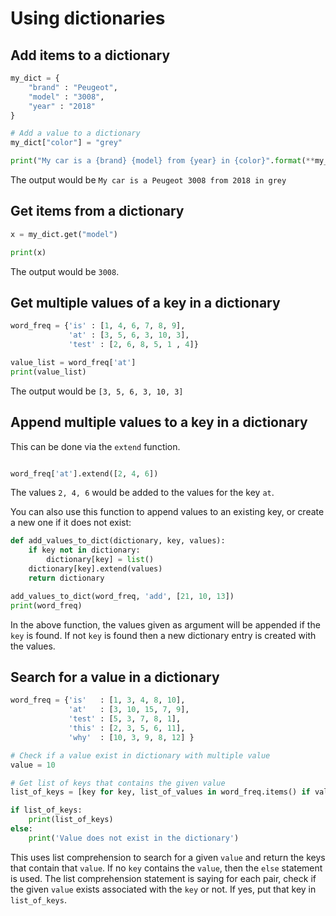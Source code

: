 # Using dictionaries

## Add items to a dictionary

```python
my_dict = {
    "brand" : "Peugeot",
    "model" : "3008",
    "year" : "2018"
}

# Add a value to a dictionary
my_dict["color"] = "grey"

print("My car is a {brand} {model} from {year} in {color}".format(**my_dict))
```

The output would be `My car is a Peugeot 3008 from 2018 in grey`

## Get items from a dictionary

```python
x = my_dict.get("model")

print(x)
```

The output would be `3008`.

## Get multiple values of a key in a dictionary

```python
word_freq = {'is' : [1, 4, 6, 7, 8, 9],
             'at' : [3, 5, 6, 3, 10, 3],
             'test' : [2, 6, 8, 5, 1 , 4]}

value_list = word_freq['at']
print(value_list)
```

The output would be `[3, 5, 6, 3, 10, 3]`

## Append multiple values to a key in a dictionary

This can be done via the `extend` function.

```python

word_freq['at'].extend([2, 4, 6])
```

The values `2, 4, 6` would be added to the values for the key `at`.

You can also use this function to append values to an existing key, or create a new one if it does not exist:

```python
def add_values_to_dict(dictionary, key, values):
    if key not in dictionary:
        dictionary[key] = list()
    dictionary[key].extend(values)
    return dictionary

add_values_to_dict(word_freq, 'add', [21, 10, 13])
print(word_freq)
```

In the above function, the values given as argument will be appended if the `key` is found. If not `key` is found then a new dictionary entry is created with the values.

## Search for a value in a dictionary

```python
word_freq = {'is'   : [1, 3, 4, 8, 10],
             'at'   : [3, 10, 15, 7, 9],
             'test' : [5, 3, 7, 8, 1],
             'this' : [2, 3, 5, 6, 11],
             'why'  : [10, 3, 9, 8, 12] }

# Check if a value exist in dictionary with multiple value
value = 10

# Get list of keys that contains the given value
list_of_keys = [key for key, list_of_values in word_freq.items() if value in list_of_values]

if list_of_keys:
    print(list_of_keys)
else:
    print('Value does not exist in the dictionary')
```

This uses list comprehension to search for a given `value` and return the keys that contain that `value`. If no `key` contains the `value`, then the `else` statement is used. The list comprehension statement is saying for each pair, check if the given `value` exists associated with the `key` or not. If yes, put that key in `list_of_keys`.
